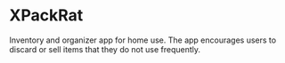 # XPackRat
Inventory and organizer app for home use. The app encourages users to discard or sell items that they do not use frequently.
